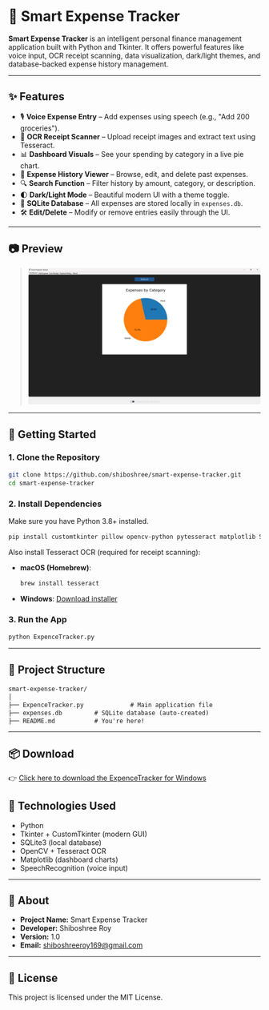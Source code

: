# 💸 Smart Expense Tracker

**Smart Expense Tracker** is an intelligent personal finance management application built with Python and Tkinter. It offers powerful features like voice input, OCR receipt scanning, data visualization, dark/light themes, and database-backed expense history management.

---

## ✨ Features

- 🎙️ **Voice Expense Entry** – Add expenses using speech (e.g., "Add 200 groceries").
- 📸 **OCR Receipt Scanner** – Upload receipt images and extract text using Tesseract.
- 📊 **Dashboard Visuals** – See your spending by category in a live pie chart.
- 📅 **Expense History Viewer** – Browse, edit, and delete past expenses.
- 🔍 **Search Function** – Filter history by amount, category, or description.
- 🌓 **Dark/Light Mode** – Beautiful modern UI with a theme toggle.
- 🧾 **SQLite Database** – All expenses are stored locally in `expenses.db`.
- 🛠️ **Edit/Delete** – Modify or remove entries easily through the UI.

---

## 📷 Preview

> ![Smart Expense Tracker](./App/image.png)

---

## 🚀 Getting Started

### 1. Clone the Repository

```bash
git clone https://github.com/shiboshree/smart-expense-tracker.git
cd smart-expense-tracker
```

### 2. Install Dependencies

Make sure you have Python 3.8+ installed.

```bash
pip install customtkinter pillow opencv-python pytesseract matplotlib SpeechRecognition
```

Also install Tesseract OCR (required for receipt scanning):

- **macOS (Homebrew)**:
  ```bash
  brew install tesseract
  ```
- **Windows**: [Download installer](https://github.com/tesseract-ocr/tesseract/wiki)

### 3. Run the App

```bash
python ExpenceTracker.py
```

---

## 📂 Project Structure

```
smart-expense-tracker/
│
├── ExpenceTracker.py             # Main application file
├── expenses.db         # SQLite database (auto-created)
├── README.md           # You're here!
```

---
## 📦 Download

👉 [Click here to download the ExpenceTracker for Windows](https://www.mediafire.com/file/m426j4lp7t0qj15/ExpenceTracker.exe/file)

## 🧠 Technologies Used

- Python
- Tkinter + CustomTkinter (modern GUI)
- SQLite3 (local database)
- OpenCV + Tesseract OCR
- Matplotlib (dashboard charts)
- SpeechRecognition (voice input)

---

## 👤 About

- **Project Name:** Smart Expense Tracker  
- **Developer:** Shiboshree Roy  
- **Version:** 1.0  
- **Email:** [shiboshreeroy169@gmail.com](mailto:shiboshreeroy169@gmail.com)

---

## 📜 License

This project is licensed under the MIT License.

